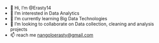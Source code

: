 - 👋 Hi, I’m @Erasty14
- 👀 I’m interested in Data Analytics
- 🌱 I’m currently learning Big Data Technologies
- 💞️ I’m looking to collaborate on Data collection, cleaning and analysis projects
- 📫 reach me nangoloerasty@gmail.com

<!---
Erasty14/Erasty14 is a ✨ special ✨ repository because its `README.md` (this file) appears on your GitHub profile.
You can click the Preview link to take a look at your changes.
--->
